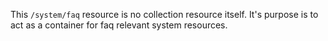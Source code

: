 This ```/system/faq``` resource is no collection resource itself. It's purpose is to act as a container for faq relevant system resources.